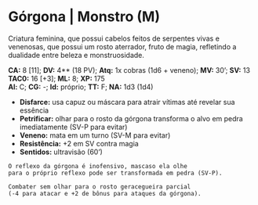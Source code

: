 # Górgona | Monstro (M)

Criatura feminina, que possui cabelos feitos de serpentes vivas e venenosas, que possui um rosto aterrador, fruto de magia, refletindo a dualidade entre beleza e monstruosidade.

**CA:** 8 [11]; **DV:** 4\*\* (18 PV); **Atq:** 1x cobras (1d6 + veneno); **MV:** 30’; **SV:** 13  
**TAC0:** 16 [+3]; **ML:** 8; **XP:** 175  
**Al:** C; **CG:** -; **Id:** próprio; **TT:** F; **NA:** 1d3 (1d4)

- **Disfarce:** usa capuz ou máscara para atrair vítimas até revelar sua essência  
- **Petrificar:** olhar para o rosto da górgona transforma o alvo em pedra imediatamente (SV-P para evitar)  
- **Veneno:** mata em um turno (SV-M para evitar)  
- **Resistência:** +2 em SV contra magia  
- **Sentidos:** ultravisão (60’)

````
O reflexo da górgona é inofensivo, mascaso ela olhe 
para o próprio reflexo pode ser transformada em pedra (SV-P).
````

````
Combater sem olhar para o rosto geracegueira parcial 
(-4 para atacar e +2 de bônus para ataques da górgona).
````
